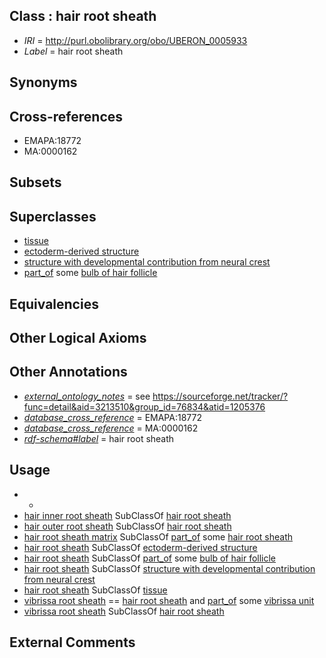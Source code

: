 
## Class : hair root sheath

 * *IRI* = http://purl.obolibrary.org/obo/UBERON_0005933
 * *Label* = hair root sheath

## Synonyms


## Cross-references

 * EMAPA:18772
 * MA:0000162

## Subsets


## Superclasses

 * [tissue](../../UBERON/79/UBERON_0000479.md)
 * [ectoderm-derived structure](../../UBERON/21/UBERON_0004121.md)
 * [structure with developmental contribution from neural crest](../../UBERON/14/UBERON_0010314.md)
 * [part_of](../../BFO/50/BFO_0000050.md) some [bulb of hair follicle](../../UBERON/32/UBERON_0005932.md)

## Equivalencies


## Other Logical Axioms


## Other Annotations

 * *[external_ontology_notes](../../UBPROP/12/UBPROP_0000012.md)* = see https://sourceforge.net/tracker/?func=detail&aid=3213510&group_id=76834&atid=1205376
 * *[database_cross_reference](../../ef/oboInOwl#hasDbXref.md)* = EMAPA:18772
 * *[database_cross_reference](../../ef/oboInOwl#hasDbXref.md)* = MA:0000162
 * *[rdf-schema#label](../../el/rdf-schema#label.md)* = hair root sheath

## Usage

 * -
 * [hair inner root sheath](../../UBERON/41/UBERON_0005941.md) SubClassOf [hair root sheath](../../UBERON/33/UBERON_0005933.md)
 * [hair outer root sheath](../../UBERON/42/UBERON_0005942.md) SubClassOf [hair root sheath](../../UBERON/33/UBERON_0005933.md)
 * [hair root sheath matrix](../../UBERON/43/UBERON_0005943.md) SubClassOf [part_of](../../BFO/50/BFO_0000050.md) some [hair root sheath](../../UBERON/33/UBERON_0005933.md)
 * [hair root sheath](../../UBERON/33/UBERON_0005933.md) SubClassOf [ectoderm-derived structure](../../UBERON/21/UBERON_0004121.md)
 * [hair root sheath](../../UBERON/33/UBERON_0005933.md) SubClassOf [part_of](../../BFO/50/BFO_0000050.md) some [bulb of hair follicle](../../UBERON/32/UBERON_0005932.md)
 * [hair root sheath](../../UBERON/33/UBERON_0005933.md) SubClassOf [structure with developmental contribution from neural crest](../../UBERON/14/UBERON_0010314.md)
 * [hair root sheath](../../UBERON/33/UBERON_0005933.md) SubClassOf [tissue](../../UBERON/79/UBERON_0000479.md)
 * [vibrissa root sheath](../../UBERON/37/UBERON_0011937.md) == [hair root sheath](../../UBERON/33/UBERON_0005933.md) and [part_of](../../BFO/50/BFO_0000050.md) some [vibrissa unit](../../UBERON/33/UBERON_0011933.md)
 * [vibrissa root sheath](../../UBERON/37/UBERON_0011937.md) SubClassOf [hair root sheath](../../UBERON/33/UBERON_0005933.md)

## External Comments

